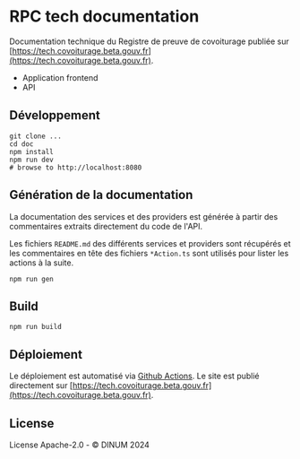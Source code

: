 # RPC tech documentation

Documentation technique du Registre de preuve de covoiturage publiée sur [https://tech.covoiturage.beta.gouv.fr](https://tech.covoiturage.beta.gouv.fr).

- Application frontend
- API

## Développement

```shell
git clone ...
cd doc
npm install
npm run dev
# browse to http://localhost:8080
```

## Génération de la documentation

La documentation des services et des providers est générée à partir des commentaires extraits directement du code de l'API.

Les fichiers `README.md` des différents services et providers sont récupérés et les commentaires en tête des fichiers `*Action.ts` sont utilisés pour lister les actions à la suite.

```shell
npm run gen
```

## Build

```shell
npm run build
```

## Déploiement

Le déploiement est automatisé via [Github Actions](https://github.com/betagouv/preuve-covoiturage/actions). Le site est publié directement sur [https://tech.covoiturage.beta.gouv.fr](https://tech.covoiturage.beta.gouv.fr).

## License

License Apache-2.0 - © DINUM 2024
